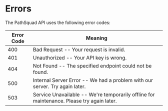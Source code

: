 # Errors

The PathSquad API uses the following error codes:

Error Code | Meaning
---------- | -------
400 | Bad Request -- Your request is invalid.
401 | Unauthorized -- Your API key is wrong.
404 | Not Found -- The specified endpoint could not be found.
500 | Internal Server Error -- We had a problem with our server. Try again later.
503 | Service Unavailable -- We're temporarily offline for maintenance. Please try again later.
